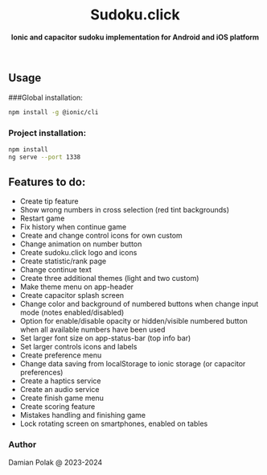 <h1 align="center">Sudoku.click</h1>
<p align="center">
  <b>Ionic and capacitor sudoku implementation for Android and iOS platform</b>
</p>
<br>

## Usage

###Global installation:
```bash
npm install -g @ionic/cli
```

### Project installation:
```bash
npm install
ng serve --port 1338
```

## Features to do:
- Create tip feature
- Show wrong numbers in cross selection (red tint backgrounds)
- Restart game
- Fix history when continue game
- Create and change control icons for own custom
- Change animation on number button
- Create sudoku.click logo and icons
- Create statistic/rank page
- Change continue text
- Create three additional themes (light and two custom)
- Make theme menu on app-header
- Create capacitor splash screen
- Change color and background of numbered buttons when change input mode (notes enabled/disabled)
- Option for enable/disable opacity or hidden/visible numbered button when all available numbers have been used
- Set larger font size on app-status-bar (top info bar)
- Set larger controls icons and labels
- Create preference menu 
- Change data saving from localStorage to ionic storage (or capacitor preferences)
- Create a haptics service
- Create an audio service
- Create finish game menu
- Create scoring feature
- Mistakes handling and finishing game
- Lock rotating screen on smartphones, enabled on tables

### Author
Damian Polak @ 2023-2024
